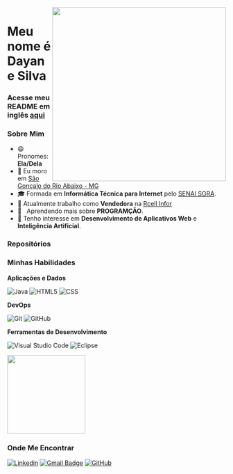 <img src="https://raw.githubusercontent.com/MicaelliMedeiros/micaellimedeiros/master/image/computer-illustration.png" min-width="400px" max-width="400px" width="400px" align="right">


<h1>Meu nome é Dayane Silva</h1> 

<h3>Acesse meu README em inglês <a href="https://github.com/DayanevSilva/DayanevSilva/blob/main/README.md">aqui</a></h3> 

<h3>Sobre Mim</h3>

- 😄 Pronomes: **Ela/Dela**
- 📍 Eu moro em <a class="location" href="https://goo.gl/maps/VVC3UTfXGd6zx2ru7">São Gonçalo do Rio Abaixo - MG</a>
- 🎓 Formada em **Informática Técnica para Internet** pelo <a href="https://www.fiemg.com.br/senai/unidades/senai-sao-goncalo-do-rio-abaixo-cfp-jose-fernando-coura/">SENAI SGRA</a>.
- 💼 Atualmente trabalho como **Vendedora** na <a href="https://www.rcellinfor.com.br/">Rcell Infor</a>
- 🌱   Aprendendo mais sobre **PROGRAMÇÃO**.
- 👀 Tenho interesse em **Desenvolvimento de Aplicativos Web** e **Inteligência Artificial**.

<h3>Repositórios</h3> 

<h3>Minhas Habilidades</h3>

**Aplicações e Dados**

![Java](https://img.shields.io/badge/-Java-333333?style=flat&logo=Java&logoColor=007396)
![HTML5](https://img.shields.io/badge/-HTML5-333333?style=flat&logo=HTML5)
![CSS](https://img.shields.io/badge/-CSS-333333?style=flat&logo=CSS3&logoColor=1572B6)

**DevOps**

![Git](https://img.shields.io/badge/-Git-333333?style=flat&logo=git)
![GitHub](https://img.shields.io/badge/-GitHub-333333?style=flat&logo=github)

**Ferramentas de Desenvolvimento**

![Visual Studio Code](https://img.shields.io/badge/-Visual%20Studio%20Code-333333?style=flat&logo=visual-studio-code&logoColor=007ACC)
![Eclipse](https://img.shields.io/badge/-Eclipse-333333?style=flat&logo=eclipse-ide&logoColor=2C2255)

<a href="https://github.com/DayanevSilva"> <img height="180em" src="https://github-readme-stats.vercel.app/api?username=DayanevSilva&theme=transparent&show_icons=true" /> 
</a> 

<h3>Onde Me Encontrar</h3>

[![Linkedin](https://img.shields.io/badge/-DayaneSilva-blue?style=flat-square&logo=Linkedin&logoColor=white&link=https://www.linkedin.com/in/dayane-silva-2034a5219/)](https://www.linkedin.com/in/dayane-silva-2034a5219/)
[![Gmail Badge](https://img.shields.io/badge/-Dayanevcarmo.s@email.com-006bed?style=flat-square&logo=Gmail&logoColor=white&link=mailto:Dayanevcarmo.s@gmail.com)](mailto:Dayanevcarmo.s@gmail.com)
[![GitHub](https://img.shields.io/github/followers/DayanevSilva?label=follow&style=social)](https://github.com/DayanevSilva)


